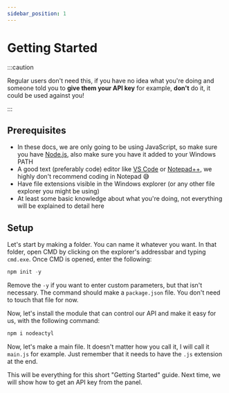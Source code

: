 ```yaml
---
sidebar_position: 1
---
```


# Getting Started
:::caution

Regular users don't need this, if you have no idea what you're doing and someone told you to **give them your API key** for example, **don't** do it, it could be used against you!

:::

## Prerequisites
- In these docs, we are only going to be using JavaScript, so make sure you have [Node.js](https://nodejs.org/en/ "Node.js"), also make sure you have it added to your Windows PATH
- A good text (preferably code) editor like [VS Code](https://code.visualstudio.com/) or [Notepad++](https://notepad-plus-plus.org/downloads/), we highly don't recommend coding in Notepad 😅
- Have file extensions visible in the Windows explorer (or any other file explorer you might be using)
- At least some basic knowledge about what you're doing, not everything will be explained to detail here

## Setup
Let's start by making a folder. You can name it whatever you want.
In that folder, open CMD by clicking on the explorer's addressbar and typing `cmd.exe`.
Once CMD is opened, enter the following:
```jsx
npm init -y
```
Remove the `-y` if you want to enter custom parameters, but that isn't necessary.
The command should make a `package.json` file. You don't need to touch that file for now.

Now, let's install the module that can control our API and make it easy for us, with the following command:
```jsx
npm i nodeactyl
```
Now, let's make a main file. It doesn't matter how you call it, I will call it `main.js` for example. Just remember that it needs to have the `.js` extension at the end.

This will be everything for this short "Getting Started" guide. Next time, we will show how to get an API key from the panel.

